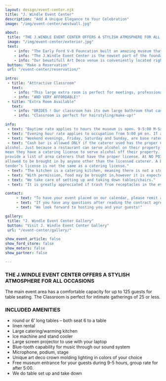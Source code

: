 ```yaml
---
layout: design/event-center.njk
title: "J. Windle Event Center"
description: "Add A Unique Elegance to Your Celebration"
image: "/img/event-center/westwall.jpg"

about: 
 title: "THE J.WINDLE EVENT CENTER OFFERS A STYLISH ATMOSPHERE FOR ALL OCCASIONS"
 image: "/img/event-center/exterior.jpg"
 text: 
    - info: "The Early Ford V-8 Founcation built an amazing museum that features Henry Ford's V-8 Flathead years of 1952-1953. These cars are a stunning collection in a beaturiful facility."
    - info: "The J.Windle Event Center is the newset part of the foundation's campus , offerin a unique venue"
    - info: "Our beuatifull Art Deco venue is conveniently located right of 169 in Kruse Plaza and has plenty of close in front of the building!"
 button: "Make a Reservation"
 url: "/event-center/reservation/"

intro: 
 - title: "Attractive Classroom"
   text: 
    - info: "This large extra room is perfect for meetings, professional development training, baby showers, off-site team building, clud activities, workshops."
    - info: "AND VERY AFFORDABLE!"
 - title: "Extra Room Available"
   text: 
    - info: "BRIDES ! Our classroom has its own large bathroom that can be used as a changing/dressing room, including a shower!"
    - info: "Classroom is perfect for hairstyling/make-up!"

info: 
 - text: "Daytime rate applies to hours the museum is open. 9-5:00 M-Sat. and Sun. 11-3:00."
 - text: "Evening hour rate applies to occupation from 5:00 pm on. If a party were scheduled 2:00-6:00 pm, it would be an evening rate."
 - text: "Weekend evenings, Friday, Saturday and Sunday, are base rated at $450."
 - text: "Cash bar is allowed ONLY if the caterer used has the proper CATERING License for
alcohol. Just because a restaurant can serve alcohol on their property, does NOT
mean they have a catering license to serve alcohol off their property. We can
provide a list of area caterers that have the proper license. At NO POINT is alcohol
allowed to be brought in by anyone other than the licensed caterer. A bar
tender’s license is not the same as a catering license."
 - text: "The kitchen is a catering kitchen, meaning there is not a stove/oven. There are warming ovens, warming plate, under counter refrigerators,microwave, coffee pot, and ice machine."
 - text: "With permission, food may be brought in,however it is expected kitchen will be left in clean condition, as found."
 - text: "We take care of setting up and taking down tables/chairs."
 - text: "It is greatly appreciated if trash from receptacles in the event center room and kitchen are gathered and taken to dumpster."

contact: 
     - text: "To have your event placed on our calendar, please remit a 50% down payment, wither by credit card, check or cash, and return a signed contract agreement. The balance will be due 10 days before your event."
     - text: "If you have any questions after reading the contract agreement, please call Jan at 260-927-8022 or email at jan@fordv8foundation.org"
     - text: "We look forward to hosting you and your guests!"

gallery:
 title: "J. Windle Event Center Gallery"
 button: "Visit J. Windle Event Center Gallery"
 url: "/event-center/gallery/"

show_event_article: false
show_ford_store: false
show_motors: false
show_partner: false

---
```

### THE J.WINDLE EVENT CENTER OFFERS A STYLISH ATMOSPHERE FOR ALL OCCASIONS

The main event area has a comfortable capacity for up to 125 guests for table seating. The Classroom is perfect for intimate gatherings of 25 or less.

### INCLUDED AMENITIES

+ round or 6’ long tables – both seat 6 to a table
+ linen rental
+ Large catering/warming kitchen
+ Ice machine and stand cooler
+ Large screen projector to use with your laptop
+ Blue-tooth capability for music through our sound system
+ Microphone, podium, stage
+ Unique art deco crown molding lighting in colors of your choice
+ Free museum entrance for your guests during 9-5 hours, group rate for
after 5:00.
+ We do table set up and take down

